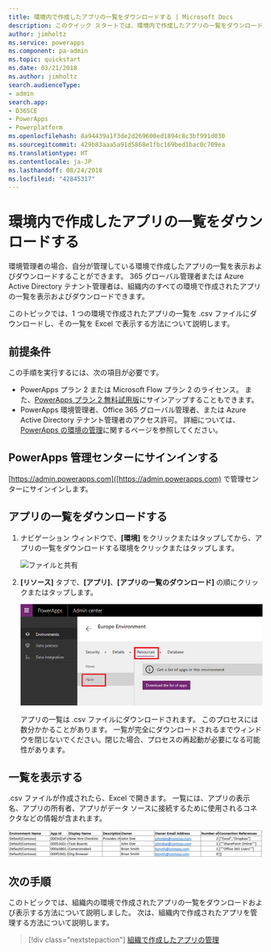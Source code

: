 ```yaml
---
title: 環境内で作成したアプリの一覧をダウンロードする | Microsoft Docs
description: このクイック スタートでは、環境内で作成したアプリの一覧をダウンロードする方法について説明します。
author: jimholtz
ms.service: powerapps
ms.component: pa-admin
ms.topic: quickstart
ms.date: 03/21/2018
ms.author: jimholtz
search.audienceType:
- admin
search.app:
- D365CE
- PowerApps
- Powerplatform
ms.openlocfilehash: 8a94439a1f3de2d269600ed1894c8c3bf991d030
ms.sourcegitcommit: 429b83aaa5a91d5868e1fbc169bed1bac0c709ea
ms.translationtype: HT
ms.contentlocale: ja-JP
ms.lasthandoff: 08/24/2018
ms.locfileid: "42845317"
---
```

# <a name="download-a-list-of-apps-created-in-your-environments"></a>環境内で作成したアプリの一覧をダウンロードする
環境管理者の場合、自分が管理している環境で作成したアプリの一覧を表示およびダウンロードすることができます。 365 グローバル管理者または Azure Active Directory テナント管理者は、組織内のすべての環境で作成されたアプリの一覧を表示およびダウンロードできます。

このトピックでは、1 つの環境で作成されたアプリの一覧を .csv ファイルにダウンロードし、その一覧を Excel で表示する方法について説明します。

## <a name="prerequisites"></a>前提条件
 この手順を実行するには、次の項目が必要です。
 * PowerApps プラン 2 または Microsoft Flow プラン 2 のライセンス。 また、[PowerApps プラン 2 無料試用版](https://web.powerapps.com/signup?redirect=marketing&email=)にサインアップすることもできます。
 * PowerApps 環境管理者、Office 365 グローバル管理者、または Azure Active Directory テナント管理者のアクセス許可。 詳細については、[PowerApps の環境の管理](environments-administration.md)に関するページを参照してください。

## <a name="sign-in-to-the-powerapps-admin-center"></a>PowerApps 管理センターにサインインする
[https://admin.powerapps.com]([https://admin.powerapps.com) で管理センターにサインインします。

## <a name="download-the-list-of-apps"></a>アプリの一覧をダウンロードする
1. ナビゲーション ウィンドウで、**[環境]** をクリックまたはタップしてから、アプリの一覧をダウンロードする環境をクリックまたはタップします。

    ![ファイルと共有](./media/admin-view-apps/environment.png)
2. **[リソース]** タブで、**[アプリ]**、**[アプリの一覧のダウンロード]** の順にクリックまたはタップします。

    ![ファイルと共有](./media/admin-view-apps/resources-app.png)

    アプリの一覧は .csv ファイルにダウンロードされます。 このプロセスには数分かかることがあります。 一覧が完全にダウンロードされるまでウィンドウを閉じないでください。閉じた場合、プロセスの再起動が必要になる可能性があります。

## <a name="view-the-list"></a>一覧を表示する
.csv ファイルが作成されたら、Excel で開きます。 一覧には、アプリの表示名、アプリの所有者、アプリがデータ ソースに接続するために使用されるコネクタなどの情報が含まれます。

![ファイルと共有](./media/admin-view-apps/excel-view.png)

## <a name="next-steps"></a>次の手順
このトピックでは、組織内の環境で作成されたアプリの一覧をダウンロードおよび表示する方法について説明しました。 次は、組織内で作成されたアプリを管理する方法について説明します。

> [!div class="nextstepaction"]
> [組織で作成したアプリの管理](admin-manage-apps.md)
